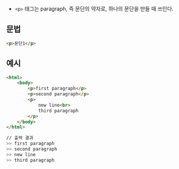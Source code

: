 - `<p>` 태그는 paragraph, 즉 문단의 약자로, 하나의 문단을 만들 때 쓰인다.

## 문법

```html
<p>문단1</p>
```

## 예시

```html
<html>
	<body>
		<p>first paragraph</p>
		<p>second paragraph</p>
		<p>
			new line<br>
			third paragraph
		</p>
	</body>
</html>
```

```bash
// 출력 결과
>> first paragraph
>> second paragraph
>> new line 
>> third paragraph
```
